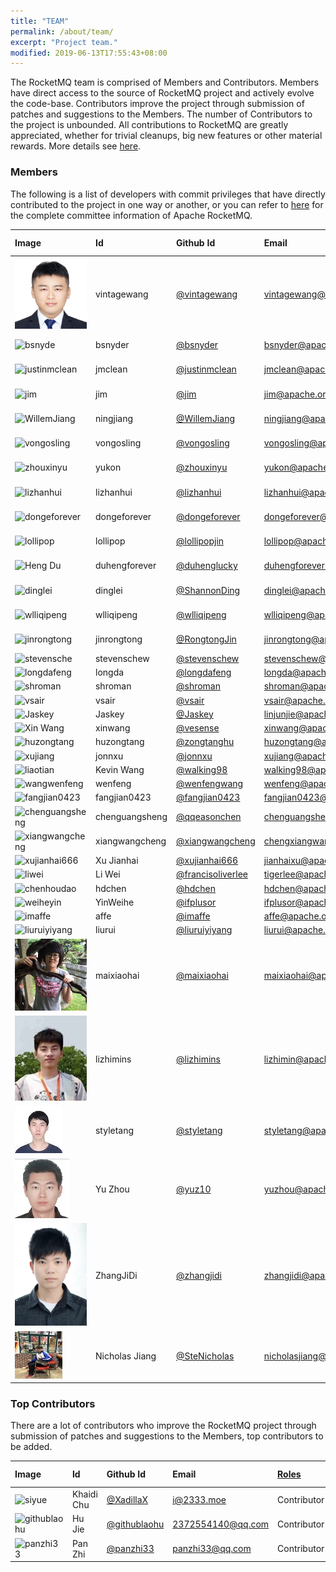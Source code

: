 ```yaml
---
title: "TEAM"
permalink: /about/team/
excerpt: "Project team."
modified: 2019-06-13T17:55:43+08:00
---
```


The RocketMQ team is comprised of Members and Contributors. Members have direct access to the source of RocketMQ project and actively evolve the code-base. Contributors improve the project through submission of patches and suggestions to the Members. The number of Contributors to the project is unbounded. All contributions to RocketMQ are greatly appreciated, whether for trivial cleanups, big new features or other material rewards. More details see [here](https://github.com/apache/rocketmq/blob/master/CONTRIBUTING.md).

### Members

The following is a list of developers with commit privileges that have directly contributed to the project in one way or another, or you can refer to [here](https://projects.apache.org/committee.html?rocketmq) for the complete committee information of Apache RocketMQ.

|Image| Id| Github Id | Email |[Roles](https://www.apache.org/foundation/how-it-works.html#roles)| Time Zone|
|:---|:---|:---|:---|:---|:---|
|![vintagewang](/assets/images/about/vintagewang.jpeg)|vintagewang|[@vintagewang](https://github.com/vintagewang)|vintagewang@apache.org |PMC Chair| +8|
|![bsnyde](/assets/images/about/bsnyder.jpeg)|bsnyder| [@bsnyder](https://github.com/bsnyder)|bsnyder@apache.org |PMC Member| -7 |
|![justinmclean](/assets/images/about/justinmclean.jpeg)|jmclean| [@justinmclean](https://github.com/justinmclean)|jmclean@apache.org |PMC Member| +11 |
|![jim](/assets/images/about/jim.jpg)|jim| [@jim](https://github.com/jimjag)|jim@apache.org |PMC Member| -7 |
|![WillemJiang](/assets/images/about/WillemJiang.jpeg)|ningjiang| [@WillemJiang](https://github.com/WillemJiang)|ningjiang@apache.org |PMC Member| +8 |
|![vongosling](/assets/images/about/vongosling.jpeg)|vongosling|[@vongosling](https://github.com/vongosling)|vongosling@apache.org |PMC Member| +8 |
|![zhouxinyu](/assets/images/about/zhouxinyu.png)|yukon|[@zhouxinyu](https://github.com/zhouxinyu)|yukon@apache.org |PMC Member| +8 |
|![lizhanhui](/assets/images/about/lizhanhui.jpg)|lizhanhui|[@lizhanhui](https://github.com/lizhanhui)|lizhanhui@apache.org |PMC Member| +8 |
|![dongeforever](/assets/images/about/dongeforever.jpeg)|dongeforever|[@dongeforever](https://github.com/dongeforever)|dongeforever@apache.org |PMC Member| +8 |
|![lollipop](/assets/images/about/lollipop.jpeg)|lollipop|[@lollipopjin](https://github.com/lollipopjin)|lollipop@apache.org |PMC Member| +8 |
|![Heng Du](/assets/images/about/duhengforever.jpeg)|duhengforever|[@duhenglucky](https://github.com/duhenglucky)|duhengforever@apache.org |PMC Member| +8 |
|![dinglei](/assets/images/about/dinglei.jpg)|dinglei|[@ShannonDing](https://github.com/ShannonDing)|dinglei@apache.org |PMC Member| +8 |
|![wlliqipeng](/assets/images/about/liqipeng.jpeg)|wlliqipeng|[@wlliqipeng](https://github.com/wlliqipeng)|wlliqipeng@apache.org |PMC Member| +8 |
|![jinrongtong](/assets/images/about/jinrongtong.jpg)|jinrongtong| [@RongtongJin](https://github.com/RongtongJin)|jinrongtong@apache.org|PMC Member| +8 |
|![stevensche](/assets/images/about/stevenschew.png)|stevenschew|[@stevenschew](https://github.com/stevenschew)|stevenschew@apache.org |Committer| +8 |
|![longdafeng](/assets/images/about/longdafeng.jpeg)|longda|[@longdafeng](https://github.com/longdafeng)|longda@apache.org |Committer| +8 |
|![shroman](/assets/images/about/rshtykh.png)|shroman|[@shroman](https://github.com/shroman)|shroman@apache.org |Committer| +9 |
|![vsair](/assets/images/about/vsair.png)|vsair|[@vsair](https://github.com/vsair)|vsair@apache.org |Committer| +8 |
|![Jaskey](/assets/images/about/Jaskey.jpeg)|Jaskey|[@Jaskey](https://github.com/jaskey)|linjunjie@apache.org |Committer| +8 |
|![Xin Wang](/assets/images/about/XinWang.jpeg)|xinwang|[@vesense](https://github.com/vesense)|xinwang@apache.org |Committer| +8 |
|![huzongtang](/assets/images/about/huzongtang.jpeg)|huzongtang|[@zongtanghu](https://github.com/zongtanghu)|huzongtang@apache.org |Committer| +8 |
|![xujiang](/assets/images/about/xujiang.jpg)|jonnxu| [@jonnxu](https://github.com/jonnxu)|xujiang@apache.org|Committer| +8 |
|![liaotian](/assets/images/about/liaotian.jpeg)|Kevin Wang| [@walking98](https://github.com/walking98)|walking98@apache.org|Committer| +8 |
|![wangwenfeng](/assets/images/about/wangwenfeng.jpeg)|wenfeng| [@wenfengwang](https://github.com/wenfengwang)|wenfeng@apache.org|Committer| +8 |
|![fangjian0423](/assets/images/about/fangjian.jpeg)|fangjian0423| [@fangjian0423](https://github.com/fangjian0423)|fangjian0423@apache.org|Committer| +8 |
|![chenguangsheng](/assets/images/about/chenguangsheng.jpg)|chenguangsheng| [@qqeasonchen](https://github.com/qqeasonchen)|chenguangsheng@apache.org|Committer| +8 |
|![xiangwangcheng](/assets/images/about/chengxiangwang.jpeg)|xiangwangcheng| [@xiangwangcheng](https://github.com/xiangwangcheng)|chengxiangwang@apache.org|Committer| +8 |
|![xujianhai666](/assets/images/about/xujianhai.jpeg)|Xu Jianhai| [@xujianhai666](https://github.com/xujianhai666)|jianhaixu@apache.org|Committer| +8 |
|![liwei](/assets/images/about/liwei.jpeg)|Li Wei| [@francisoliverlee](https://github.com/francisoliverlee)|tigerlee@apache.org|Committer| +8 |
|![chenhoudao](/assets/images/about/chenhoudao.jpeg)|hdchen| [@hdchen](https://github.com/hdchen)|hdchen@apache.org|Committer| +8 |
|![weiheyin](/assets/images/about/yinweihe.jpeg)|YinWeihe| [@ifplusor](https://github.com/ifplusor)|ifplusor@apache.org|Committer| +8 |
|![imaffe](/assets/images/about/affe.jpeg)|affe| [@imaffe](https://github.com/imaffe)|affe@apache.org|Committer| +8 |
|![liuruiyiyang](/assets/images/about/liurui.jpeg)|liurui| [@liuruiyiyang](https://github.com/liuruiyiyang)|liurui@apache.org|Committer| +8 |
|![maixiaohai](/assets/images/about/zhangxu.png)|maixiaohai|[@maixiaohai](https://github.com/maixiaohai)|maixiaohai@apache.org|Committer| +8 |
|![lizhimin](/assets/images/about/lizhimin.jpg)|lizhimins| [@lizhimins](https://github.com/lizhimins)|lizhimin@apache.org|Committer| +8 |
|![StyleTang](/assets/images/about/styletang.jpeg)|styletang| [@styletang](https://github.com/styletang)|styletang@apache.org|Committer| +8 |
|![yuz10](/assets/images/about/yuz10.jpeg)|Yu Zhou| [@yuz10](https://github.com/yuz10)|yuzhou@apache.org|Committer| +8 |
|![zhangjidi](/assets/images/about/zhangjidi.jpeg)|ZhangJiDi| [@zhangjidi](https://github.com/zhangjidi2016)|zhangjidi@apache.org|Committer| +8 |
|![nicholasjiang](/assets/images/about/nicholasjiang.jpg)|Nicholas Jiang| [@SteNicholas](https://github.com/SteNicholas)|nicholasjiang@apache.org|Committer| +8 |

### Top Contributors

There are a lot of contributors who improve the RocketMQ project through submission of patches and suggestions to the Members, top contributors to be added.

|Image| Id| Github Id | Email |[Roles](https://www.apache.org/foundation/how-it-works.html#roles)| Time Zone|
|:---|:---|:---|:---|:---|:---|
|![siyue](/assets/images/about/siyue.jpeg)|Khaidi Chu| [@XadillaX](https://github.com/XadillaX)|i@2333.moe|Contributor| +8 |
|![githublaohu](/assets/images/about/hujie.png)|Hu Jie| [@githublaohu](https://github.com/githublaohu)|2372554140@qq.com|Contributor| +8 |
|![panzhi33](/assets/images/about/panzhi.jpg)|Pan Zhi| [@panzhi33](https://github.com/panzhi33)|panzhi33@qq.com|Contributor| +8 |
